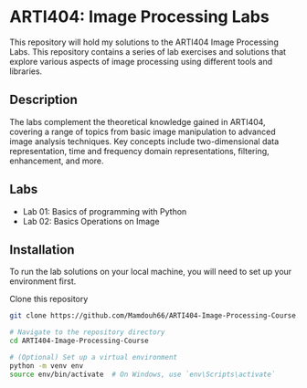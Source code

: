 # ARTI404: Image Processing Labs

This repository will hold my solutions to the ARTI404 Image Processing Labs. 
This repository contains a series of lab exercises and solutions that explore various aspects of image processing using different tools and libraries.

## Description

The labs complement the theoretical knowledge gained in ARTI404, covering a range of topics from basic image manipulation to advanced image analysis techniques. Key concepts include two-dimensional data representation, time and frequency domain representations, filtering, enhancement, and more.

## Labs

- Lab 01: Basics of programming with Python
- Lab 02: Basics Operations on Image

## Installation

To run the lab solutions on your local machine, you will need to set up your environment first. 

Clone this repository
```bash
git clone https://github.com/Mamdouh66/ARTI404-Image-Processing-Course.git  

# Navigate to the repository directory
cd ARTI404-Image-Processing-Course

# (Optional) Set up a virtual environment
python -m venv env
source env/bin/activate  # On Windows, use `env\Scripts\activate`
```